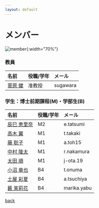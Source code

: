 ```yaml
---
layout: default
---
```


# メンバー

![member](/fig/member.jpg){:width="70%"}

### 教員

|名前                          | 役職/学年  | メール  |
|:-----------------------------|:-----------|:---------|
|[菅原 健](member/sugawara)    | 准教授 | sugawara  |

### 学生：博士前期課程(M)・学部生(B)

|名前                          | 役職/学年  | メール  |
|:-----------------------------|:-----------|:---------|
|[辰巳 恵里奈](member/tatsumi) | M2    | e.tatsumi |
|[高木 翼](member/takaki)      | M1    | t.takaki |
|[藤 聡子](member/toh)         | M1    | a.toh15 |
|[中村 隆太](member/nakamura)   | M1    | r.nakamura |
|[太田 順](member/ota)         | M1     | j-ota.19   |
|[小沼 竜也](member/onuma)      | B4   | t.onuma |
|[土屋 彩夏](member/tsuchiya)   | B4    | a.tsuchiya |
|[薮 茉莉花](member/yabu)        | B4    | marika.yabu |



<!-- |[西山 優太](./nishiyama.html) | B4    | y.nishiyama | -->


[back](./)
